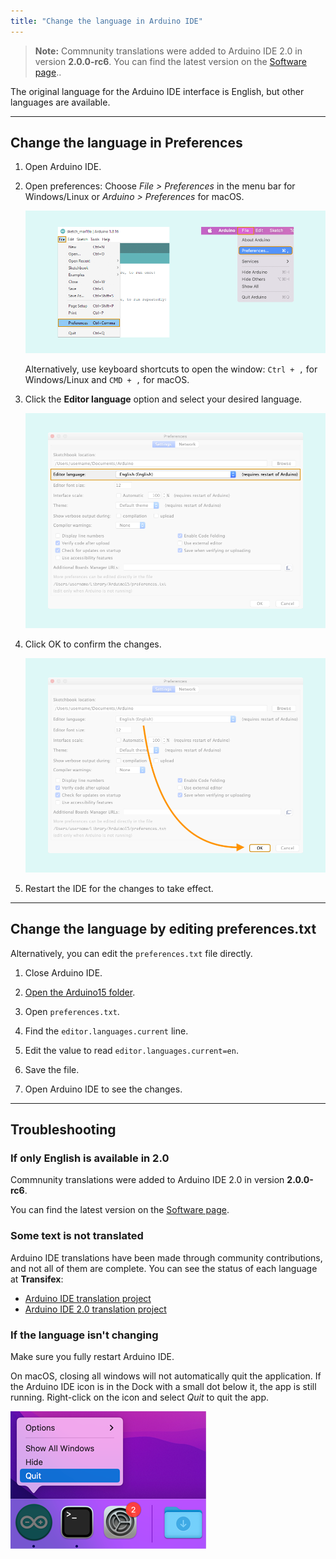```yaml
---
title: "Change the language in Arduino IDE"
---
```


> **Note:** Commnunity translations were added to Arduino IDE 2.0 in version **2.0.0-rc6**. You can find the latest version on the [Software page](https://www.arduino.cc/en/software).. <!-- TEMP_NOTICE: 22-04-27 -->

The original language for the Arduino IDE interface is English, but other languages are available.

---

## Change the language in Preferences

1. Open Arduino IDE.

2. Open preferences: Choose _File > Preferences_ in the menu bar for Windows/Linux or  _Arduino > Preferences_ for macOS.

     ![](img/ide-preferences-multi-OS.png)

   Alternatively, use keyboard shortcuts to open the window: `Ctrl + ,` for Windows/Linux and `CMD + ,` for macOS.

3. Click the **Editor language** option and select your desired language.

   ![The Editor language option in the IDE Preferences window.](img/highlighting-preferences-language.png)

4. Click OK to confirm the changes.

   ![Clicking OK to confirm the changes.](img/highlighting-preferences-OK.png)

5. Restart the IDE for the changes to take effect.

---

## Change the language by editing preferences.txt

Alternatively, you can edit the `preferences.txt` file directly.

1. Close Arduino IDE.

2. [Open the Arduino15 folder](https://support.arduino.cc/hc/en-us/articles/360018448279-Open-the-Arduino15-folder).

3. Open `preferences.txt`.

4. Find the `editor.languages.current` line.

5. Edit the value to read `editor.languages.current=en`.

6. Save the file.

7. Open Arduino IDE to see the changes.

---

## Troubleshooting

### If only English is available in 2.0

Commnunity translations were added to Arduino IDE 2.0 in version **2.0.0-rc6**.

You can find the latest version on the [Software page](https://www.arduino.cc/en/software).

### Some text is not translated

Arduino IDE translations have been made through community contributions, and not all of them are complete. You can see the status of each language at **Transifex**:

* [Arduino IDE translation project](https://www.transifex.com/mbanzi/arduino-ide-15/)
* [Arduino IDE 2.0 translation project](https://www.transifex.com/arduino-1/ide2/)

### If the language isn't changing

Make sure you fully restart Arduino IDE.

On macOS, closing all windows will not automatically quit the application. If the Arduino IDE icon is in the Dock with a small dot below it, the app is still running. Right-click on the icon and select _Quit_ to quit the app.

![Quitting Arduino IDE in the Dock on macOS.](img/macos-ide-quit.png)

